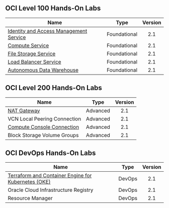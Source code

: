 


## OCI Level 100 Hands-On Labs 


|                  **Name**              |    **Type**  | **Version** |
|----------------------------------------|:------------:|:-------:|
|[Identity and Access Management Service](./Foundational/Identity_Access_Management/IAM_HOL.md) | Foundational |   2.1   |   
|[Compute Service](./Foundational/Network_Compute_and_Block_Service/Compute_HOL.md)                        | Foundational |   2.1   |
|[File Storage Service](./Foundational/File_Storage_Service/FSS_HOL.md)                   | Foundational |   2.1   |   
|[Load Balancer Service](./Foundational/Load_Balancer/load_balancer.md)                 | Foundational |   2.1   |      
|[Autonomous Data Warehouse](./Foundational/Autonomous_Data_Warehouse/ADW_HOL.md)             | Foundational |   2.1   |   



## OCI Level 200 Hands-On Labs 


|                  **Name**              |    **Type**  | **Version** | 
|----------------------------------------|:------------:|:-------:|
|[NAT Gateway](./L200-LAB/NAT_Gateway/nat_gateway.md)| Advanced |   2.1   | 
|VCN Local Peering Connection                        | Advanced |   2.1   |   
|[Compute Console Connection](./L200-LAB/Compute-Console-Connection/HOL-Console-Connection.md)| Advanced |   2.1   |   
|Block Storage Volume Groups                  | Advanced |   2.1   |   


## OCI DevOps Hands-On Labs


|                  **Name**              |    **Type**  | **Version** | 
|----------------------------------------|:------------:|:-------:|
|[Terraform and Container Engine for Kubernetes (OKE)](./DevOps/Terraform-and-OKE-LAB/tf_oke_hol.md)| DevOps |   2.1   | 
|Oracle Cloud Infrastructure Registry | DevOps |   2.1   |   
|Resource Manager                     | DevOps |   2.1   |      


